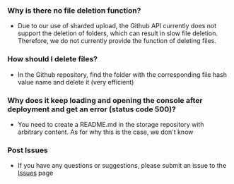 ### Why is there no file deletion function?
- Due to our use of sharded upload, the Github API currently does not support the deletion of folders, which can result in slow file deletion. Therefore, we do not currently provide the function of deleting files.

### How should I delete files?
- In the Github repository, find the folder with the corresponding file hash value name and delete it (very efficient)

### Why does it keep loading and opening the console after deployment and get an error (status code 500)?
- You need to create a README.md in the storage repository with arbitrary content. As for why this is the case, we don't know

### Post Issues
- If you have any questions or suggestions, please submit an issue to the [Issues](https://github.com/Stoeaves/StpCloud/issues) page